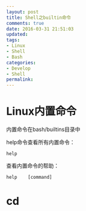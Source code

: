```yaml
---
layout: post
title: Shell之builtin命令
comments: true
date: 2016-03-31 21:51:03
updated:
tags:
- Linux
- Shell
- Bash
categories:
- Develop
- Shell
permalink:
---
```


# Linux内置命令

内置命令在bash/builtins目录中

help命令查看所有内置命令：

    help

查看内置命令的帮助：

    help    [command]

# cd
